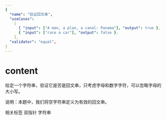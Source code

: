 ```yaml
---
{
  "name": "验证回文串",
  "useCases":
    [
      { "input": ["A man, a plan, a canal: Panama"], "output": true },
      { "input": ["race a car"], "output": false },
    ],
  "validator": "equal",
}
---
```


# content

给定一个字符串，验证它是否是回文串，只考虑字母和数字字符，可以忽略字母的大小写。

说明：本题中，我们将空字符串定义为有效的回文串。

相关标签
双指针
字符串
